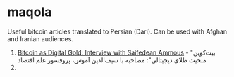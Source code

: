 # maqola
Useful bitcoin articles translated to Persian (Dari). Can be used with Afghan and Iranian audiences. 

1.  [Bitcoin as Digital Gold: Interview with Saifedean Ammous](https://github.com/janeygak/maqola/blob/master/bitcoin-as-digital-gold) - "بیت‌کوین منحیث طلا‌ی دیجیتالی": مصاحبه با سیف‌الدین آموس، پروفسور علم اقتصاد
2. 
